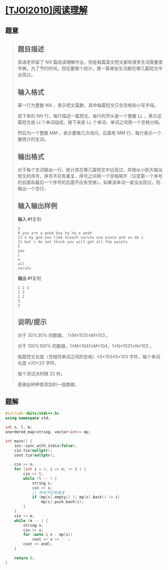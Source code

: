 #  [[TJOI2010]阅读理解](https://www.luogu.com.cn/problem/P3879)

## 题意

>   ## 题目描述
>
>   英语老师留了 N*N* 篇阅读理解作业，但是每篇英文短文都有很多生词需要查字典，为了节约时间，现在要做个统计，算一算某些生词都在哪几篇短文中出现过。
>
>   ## 输入格式
>
>   第一行为整数 N*N* ，表示短文篇数，其中每篇短文只含空格和小写字母。
>
>   按下来的 N*N* 行，每行描述一篇短文。每行的开头是一个整数 L*L* ，表示这篇短文由 L*L*个单词组成。接下来是 L*L* 个单词，单词之间用一个空格分隔。
>
>   然后为一个整数 M*M* ，表示要做几次询问。后面有 M*M* 行，每行表示一个要统计的生词。
>
>   ## 输出格式
>
>   对于每个生词输出一行，统计其在哪几篇短文中出现过，并按从小到大输出短文的序号，序号不应有重复，序号之间用一个空格隔开（注意第一个序号的前面和最后一个序号的后面不应有空格）。如果该单词一直没出现过，则输出一个空行。
>
>   ## 输入输出样例
>
>   **输入 #1**复制
>
>   ```
>   3
>   9 you are a good boy ha ha o yeah
>   13 o my god you like bleach naruto one piece and so do i
>   11 but i do not think you will get all the points
>   5
>   you
>   i
>   o
>   all
>   naruto
>   ```
>
>   **输出 #1**复制
>
>   ```
>   1 2 3
>   2 3
>   1 2
>   3
>   2
>   ```
>
>   ## 说明/提示
>
>   对于 30%30% 的数据， 1≤M≤1031≤*M*≤103 。
>
>   对于 100%100% 的数据，1≤M≤1041≤*M*≤104，1≤N≤1031≤*N*≤103 。
>
>   每篇短文长度（含相邻单词之间的空格）≤5×103≤5×103 字符，每个单词长度 ≤20≤20 字符。
>
>   每个测试点时限 22 秒。
>
>   感谢@钟梓俊添加的一组数据。

## 题解



```c++
#include <bits/stdc++.h>
using namespace std;

int n, l, m;
unordered_map<string, vector<int>> mp;

int main() {
    ios::sync_with_stdio(false);
    cin.tie(nullptr);
    cout.tie(nullptr);
    
    cin >> n;
    for (int i = 1; i <= n; ++ i ) {
        cin >> l;
        while (l -- ) {
            string s;
            cin >> s;
            // 序号不应有重复
            if (mp[s].empty() || mp[s].back() != i)
                mp[s].push_back(i);
        }
    }
    cin >> m;
    while (m -- ) {
        string s;
        cin >> s;
        for (auto & v : mp[s])
            cout << v << ' ';
        cout << endl;
    }
    
    return 0;
}
```



```python3

```

